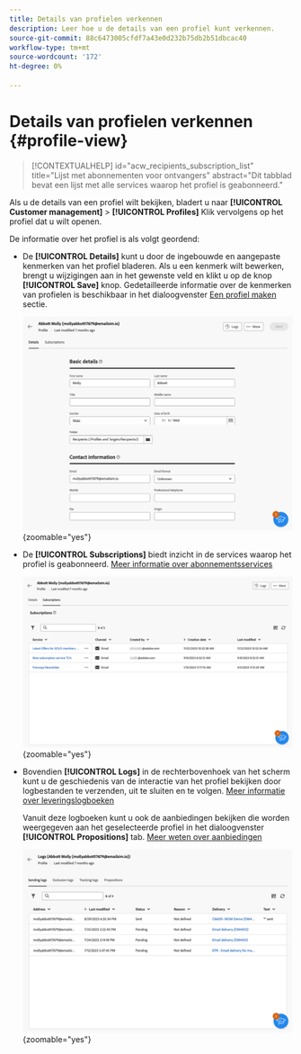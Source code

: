 ```yaml
---
title: Details van profielen verkennen
description: Leer hoe u de details van een profiel kunt verkennen.
source-git-commit: 88c6473005cfdf7a43e0d232b75db2b51dbcac40
workflow-type: tm+mt
source-wordcount: '172'
ht-degree: 0%

---
```


# Details van profielen verkennen {#profile-view}

>[!CONTEXTUALHELP]
>id="acw_recipients_subscription_list"
>title="Lijst met abonnementen voor ontvangers"
>abstract="Dit tabblad bevat een lijst met alle services waarop het profiel is geabonneerd."

Als u de details van een profiel wilt bekijken, bladert u naar **[!UICONTROL Customer management]** > **[!UICONTROL Profiles]** Klik vervolgens op het profiel dat u wilt openen.

De informatie over het profiel is als volgt geordend:

* De **[!UICONTROL Details]** kunt u door de ingebouwde en aangepaste kenmerken van het profiel bladeren. Als u een kenmerk wilt bewerken, brengt u wijzigingen aan in het gewenste veld en klikt u op de knop **[!UICONTROL Save]** knop. Gedetailleerde informatie over de kenmerken van profielen is beschikbaar in het dialoogvenster [Een profiel maken](create-profile.md) sectie.

  ![](assets/profile-details.png){zoomable=&quot;yes&quot;}

* De **[!UICONTROL Subscriptions]** biedt inzicht in de services waarop het profiel is geabonneerd. [Meer informatie over abonnementsservices](manage-services.md)

  ![](assets/profile-subscriptions.png){zoomable=&quot;yes&quot;}

* Bovendien **[!UICONTROL Logs]** in de rechterbovenhoek van het scherm kunt u de geschiedenis van de interactie van het profiel bekijken door logbestanden te verzenden, uit te sluiten en te volgen. [Meer informatie over leveringslogboeken](../monitor/delivery-logs.md)

  Vanuit deze logboeken kunt u ook de aanbiedingen bekijken die worden weergegeven aan het geselecteerde profiel in het dialoogvenster **[!UICONTROL Propositions]** tab. [Meer weten over aanbiedingen](../msg/offers.md)

  ![](assets/profile-logs.png){zoomable=&quot;yes&quot;}
